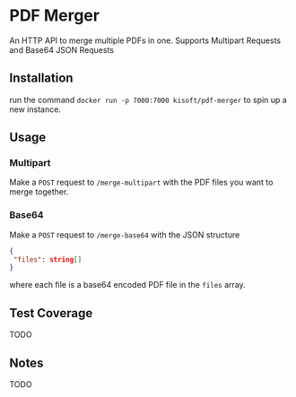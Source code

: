 # PDF Merger

An HTTP API to merge multiple PDFs in one. Supports Multipart Requests and Base64 JSON Requests


## Installation

run the command ``docker run -p 7000:7000 kisoft/pdf-merger`` to spin up 
a new instance. 

## Usage

### Multipart

Make a ``POST`` request to ``/merge-multipart`` with the PDF files
you want to merge together.

### Base64

Make a ``POST`` request to ``/merge-base64`` with the JSON structure

```json
{
 "files": string[]
}

```
where each file is a base64 encoded PDF file in the ``files`` array. 

## Test Coverage
TODO
## Notes
TODO

